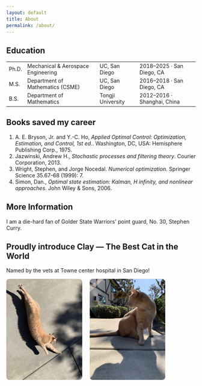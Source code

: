 ```yaml
---
layout: default
title: About
permalink: /about/
---
```

<h2>Education</h2>
<table class="edu-table">
  <tbody>
    <tr>
      <td>Ph.D. </td>
      <td>Mechanical &amp; Aerospace Engineering</td>
      <td>UC, San Diego</td>
      <td>2018–2025 · San Diego, CA</td>
    </tr>
    <tr>
      <td>M.S. </td>
      <td>Department of Mathematics (CSME)</td>
      <td>UC, San Diego</td>
      <td>2016–2018 · San Diego, CA</td>
    </tr>
    <tr>
      <td>B.S. </td>
      <td>Department of Mathematics</td>
      <td>Tongji University</td>
      <td>2012–2016 · Shanghai, China</td>
    </tr>
  </tbody>
</table>

## Books saved my career
<ol>
  <li>
    A. E. Bryson, Jr. and Y.-C. Ho,
      <em>Applied Optimal Control: Optimization, Estimation, and Control, 1st ed.</em>.
    Washington, DC, USA: Hemisphere Publishing Corp., 1975.
  </li>

  <li>
    Jazwinski, Andrew H.,
      <em>Stochastic processes and filtering theory</em>.
    Courier Corporation, 2013.
  </li>

  <li>
    Wright, Stephen, and Jorge Nocedal. 
      <em>Numerical optimization.</em> 
    Springer Science 35.67-68 (1999): 7.
  </li>

  <li>
    Simon, Dan.,
      <em>Optimal state estimation: Kalman, H infinity, and nonlinear approaches</em>.
    John Wiley & Sons, 2006.
  </li>
  
</ol>

## More Information
I am a die-hard fan of Golder State Warriors' point guard, No. 30, Stephen Curry.

## Proudly introduce Clay — The Best Cat in the World
Named by the vets at Towne center hospital in San Diego!
<div style="display:flex; gap:20px; flex-wrap:wrap;">
  <img src="/assets/clay.jpg" alt="Clay 1"
       style="width:40%; max-width:500px; border-radius:8px;">
  <img src="/assets/clay-2.jpg" alt="Clay 2"
       style="width:40%; max-width:500px; border-radius:8px;">
</div>

